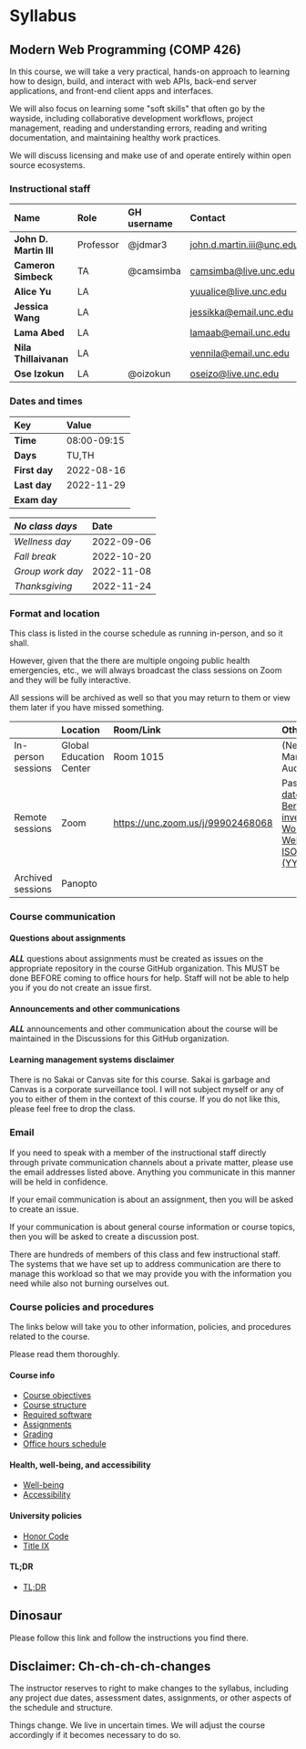 # Syllabus

## Modern Web Programming (COMP 426)

In this course, we will take a very practical, hands-on approach to learning how to design, build, and interact with web APIs, back-end server applications, and front-end client apps and interfaces. 

We will also focus on learning some "soft skills" that often go by the wayside, including collaborative development workflows, project management, reading and understanding errors, reading and writing documentation, and maintaining healthy work practices.

We will discuss licensing and make use of and operate entirely within open source ecosystems. 

### Instructional staff

| **Name** | **Role** | **GH username** | **Contact** |
|:--- |:--- |:--- |:--- |
| **John D. Martin III** | Professor |  @jdmar3 | [john.d.martin.iii@unc.edu](mailto:john.d.martin.iii@unc.edu) |
| **Cameron Simbeck** | TA | @camsimba | camsimba@live.unc.edu |
| **Alice Yu** | LA |   | yuualice@live.unc.edu |
| **Jessica Wang** | LA |   | jessikka@email.unc.edu |
| **Lama Abed** | LA |  | lamaab@email.unc.edu |
| **Nila Thillaivanan** | LA |  | vennila@email.unc.edu |
| **Ose Izokun** | LA | @oizokun | oseizo@live.unc.edu |

### Dates and times

| **Key** | **Value** |
|:--- |:--- |
| **Time** | 08:00-09:15 |
| **Days** | TU,TH |
| **First day** | 2022-08-16 |
| **Last day** | 2022-11-29 |
| **Exam day** |  |


| **_No class days_** | **Date** |
|:--- |:--- |
| _Wellness day_ | 2022-09-06 |
| _Fall break_ | 2022-10-20 |
| _Group work day_ | 2022-11-08 |
| _Thanksgiving_ | 2022-11-24 |

### Format and location

This class is listed in the course schedule as running in-person, and so it shall.

However, given that the there are multiple ongoing public health emergencies, etc., we will always broadcast the class sessions on Zoom and they will be fully interactive.

All sessions will be archived as well so that you may return to them or view them later if you have missed something.

|     | Location | Room/Link | Other info |
|:--- |:--- |:--- |:--- |
| In-person sessions | Global Education Center | Room 1015 | (Nelson Mandela Auditorium) |
| Remote sessions | Zoom | https://unc.zoom.us/j/99902468068 | Password: [the date that Tim Berners Lee invented the World Wide Web in ISO8601 (YYYYMMDD)]([https://en.wikipedia.org/wiki/Tim_Berners-Lee](https://en.wikipedia.org/wiki/Tim_Berners-Lee#:~:text=management%20system%20on-,12%20March%201989,-%2C%5B5%5D)) |
| Archived sessions | Panopto |  |  |

### Course communication

#### Questions about assignments

**_ALL_** questions about assignments must be created as issues on the appropriate repository in the course GitHub organization. This MUST be done BEFORE coming to office hours for help. Staff will not be able to help you if you do not create an issue first. 

#### Announcements and other communications

**_ALL_** announcements and other communication about the course will be maintained in the Discussions for this GitHub organization.

#### Learning management systems disclaimer

There is no Sakai or Canvas site for this course. Sakai is garbage and Canvas is a corporate surveillance tool. I will not subject myself or any of you to either of them in the context of this course. If you do not like this, please feel free to drop the class.

### Email

If you need to speak with a member of the instructional staff directly through private communication channels about a private matter, please use the email addresses listed above. Anything you communicate in this manner will be held in confidence.

If your email communication is about an assignment, then you will be asked to create an issue. 

If your communication is about general course information or course topics, then you will be asked to create a discussion post. 

There are hundreds of members of this class and few instructional staff. The systems that we have set up to address communication are there to manage this workload so that we may provide you with the information you need while also not burning ourselves out.

### Course policies and procedures

The links below will take you to other information, policies, and procedures related to the course.

Please read them thoroughly.

#### Course info

- [Course objectives](./objectives.md)
- [Course structure](./structure.md)
- [Required software](./software.md)
- [Assignments](./assignments.md)
- [Grading](./grading.md)
- [Office hours schedule](./officehours.md)

#### Health, well-being, and accessibility

- [Well-being](./wellbeing.md)
- [Accessibility](./accessibility.md)

#### University policies

- [Honor Code](./honor.md)
- [Title IX](./title9.md)

#### TL;DR

- [TL;DR](./tldr.md)

## Dinosaur

Please follow this link and follow the instructions you find there.



## Disclaimer: Ch-ch-ch-ch-changes

The instructor reserves to right to make changes to the syllabus, including any project due dates, assessment dates, assignments, or other aspects of the schedule and structure.

Things change.
We live in uncertain times.
We will adjust the course accordingly if it becomes necessary to do so.
